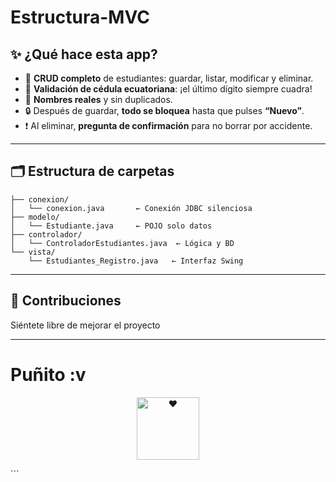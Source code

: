 # Estructura-MVC

## ✨ ¿Qué hace esta app?

- 💾 **CRUD completo** de estudiantes: guardar, listar, modificar y eliminar.  
- 🛂 **Validación de cédula ecuatoriana**: ¡el último dígito siempre cuadra!  
- 📝 **Nombres reales** y sin duplicados.  
- 🔒 Después de guardar, **todo se bloquea** hasta que pulses **“Nuevo”**.  
- ❗ Al eliminar, **pregunta de confirmación** para no borrar por accidente.

---

## 🗂 Estructura de carpetas

```text
├── conexion/
│   └── conexion.java       ← Conexión JDBC silenciosa
├── modelo/
│   └── Estudiante.java     ← POJO solo datos
├── controlador/
│   └── ControladorEstudiantes.java  ← Lógica y BD 
└── vista/
    └── Estudiantes_Registro.java   ← Interfaz Swing
```

---

## 🤝 Contribuciones

Siéntete libre de mejorar el proyecto

---
<h1> Puñito :v</h1>
<p align="center">
  <img src="https://i.pinimg.com/originals/53/c4/8e/53c48e6081e628bd024b2b9589b393c5.png" alt="❤️" width="100"/>
</p>
```
